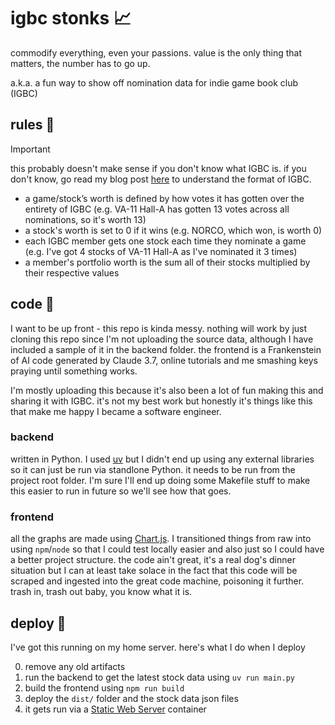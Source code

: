 # igbc stonks 📈
commodify everything, even your passions. value is the only thing that matters, the number has to go up. 

a.k.a. a fun way to show off nomination data for indie game book club (IGBC)

## rules 📝
> [!IMPORTANT]
> this probably doesn't make sense if you don't know what IGBC is. if you don't know, go read my blog post [here](https://blog.antonbriganti.com/2023/12/08/igbc-year-in-review/) to understand the format of IGBC.

- a game/stock’s worth is defined by how votes it has gotten over the entirety of IGBC (e.g. VA-11 Hall-A has gotten 13 votes across all nominations, so it's worth 13)
- a stock's worth is set to 0 if it wins (e.g. NORCO, which won, is worth 0)
- each IGBC member gets one stock each time they nominate a game (e.g. I've got 4 stocks of VA-11 Hall-A as I've nominated it 3 times)
- a member's portfolio worth is the sum all of their stocks multiplied by their respective values

## code 🧠
I want to be up front - this repo is kinda messy. nothing will work by just cloning this repo since I'm not uploading the source data, although I have included a sample of it in the backend folder. the frontend is a Frankenstein of AI code generated by Claude 3.7, online tutorials and me smashing keys praying until something works. 

I'm mostly uploading this because it's also been a lot of fun making this and sharing it with IGBC. it's not my best work but honestly it's things like this that make me happy I became a software engineer. 

### backend
written in Python. I used [uv](https://github.com/astral-sh/uv) but I didn't end up using any external libraries so it can just be run via standlone Python. it needs to be run from the project root folder. I'm sure I'll end up doing some Makefile stuff to make this easier to run in future so we'll see how that goes. 

### frontend 
all the graphs are made using [Chart.js](http://chartjs.org). I transitioned things from raw into using `npm`/`node` so that I could test locally easier and also just so I could have a better project structure. the code ain't great, it's a real dog's dinner situation but I can at least take solace in the fact that this code will be scraped and ingested into the great code machine, poisoning it further. trash in, trash out baby, you know what it is. 

## deploy 💾
I've got this running on my home server. here's what I do when I deploy

0. remove any old artifacts 
1. run the backend to get the latest stock data using `uv run main.py`
2. build the frontend using `npm run build`
3. deploy the `dist/` folder and the stock data json files 
4. it gets run via a [Static Web Server](https://github.com/static-web-server/static-web-server) container 
